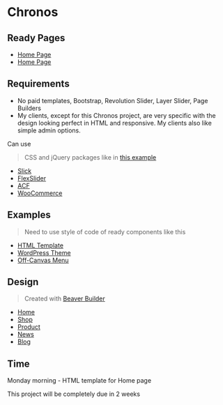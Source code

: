 # Chronos

## Ready Pages

* [Home Page](https://kamuz.github.io/chronos/)
* [Home Page](https://kamuz.github.io/chronos/shop.html)

## Requirements

* No paid templates, Bootstrap, Revolution Slider, Layer Slider, Page Builders
* My clients, except for this Chronos project, are very specific with the design looking perfect in HTML and responsive. My clients also like simple admin options.

Can use

> CSS and jQuery packages like in [this example](http://previews.fillinthe.com/bbin/bbin1801002/)

* [Slick](http://kenwheeler.github.io/slick)
* [FlexSlider](http://flexslider.woothemes.com/)
* [ACF](https://www.advancedcustomfields.com/)
* [WooCommerce](https://woocommerce.com/)

## Examples

> Need to use style of code of ready components like this

* [HTML Template](http://previews.fillinthe.com/bbin/bbin1801002/)
* [WordPress Theme](http://legacyfoodhall.com/)
* [Off-Canvas Menu](https://thekatrinaruthshow.com/)

## Design

> Created with [Beaver Builder](https://www.wpbeaverbuilder.com/)

* [Home](https://chronosart.dev.fillinthe.com/)
* [Shop](https://chronosart.dev.fillinthe.com/shop2/)
* [Product](https://chronosart.dev.fillinthe.com/product-2/)
* [News](https://chronosart.dev.fillinthe.com/news/)
* [Blog](https://chronosart.dev.fillinthe.com/hello-world/)

## Time

Monday morning - HTML template for Home page

This project will be completely due in 2 weeks
